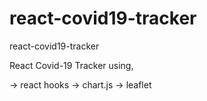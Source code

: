 # react-covid19-tracker
react-covid19-tracker


React Covid-19 Tracker using,

-> react hooks
-> chart.js
-> leaflet
